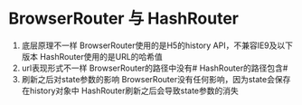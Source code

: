 # BrowserRouter 与 HashRouter
1. 底层原理不一样
   BrowserRouter使用的是H5的history API，不兼容IE9及以下版本
   HashRouter使用的是URL的哈希值
2. url表现形式不一样
   BrowserRouter的路径中没有#
   HashRouter的路径包含#
3. 刷新之后对state参数的影响
   BrowserRouter没有任何影响，因为state会保存在history对象中
   HashRouter刷新之后会导致state参数的消失
